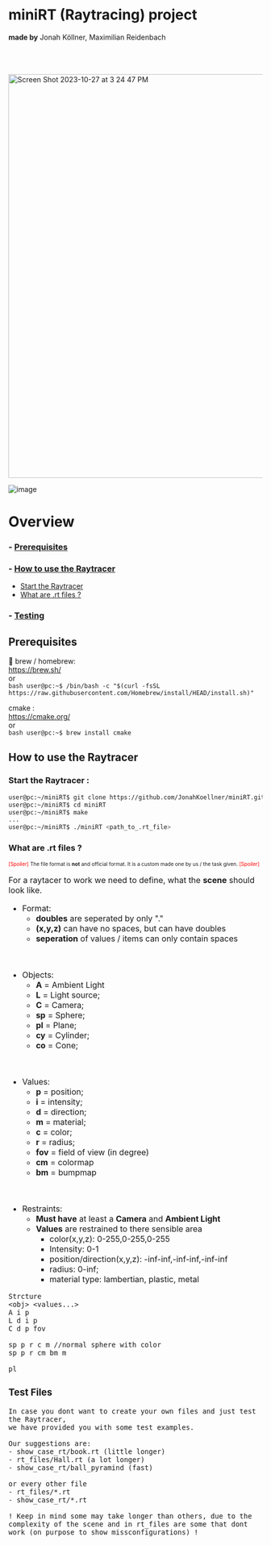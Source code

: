 # miniRT (Raytracing) project

**made by** Jonah Köllner, Maximilian Reidenbach

<br>
<br>
<br>


<img width="801" alt="Screen Shot 2023-10-27 at 3 24 47 PM" src="https://github.com/JonahKoellner/miniRT/assets/33061141/209997d8-1ce5-4a3a-811e-6fcc8805f365">

![image](https://github.com/JonahKoellner/miniRT/assets/33061141/c4ad10cb-6dd8-4a0d-a0e8-6f57f523a875)

# Overview
### - [Prerequisites](#prerequisites)
### - [How to use the Raytracer](#how-to-use-the-raytracer)
- [Start the Raytracer](#start-the-raytracer-)
- [What are .rt files ?](#what-are-rt-files-)
### - [Testing](#test-files)


## Prerequisites

🍺 brew / homebrew: <br> https://brew.sh/
<br>or<br>
	```bash
	user@pc:~$ /bin/bash -c "$(curl -fsSL https://raw.githubusercontent.com/Homebrew/install/HEAD/install.sh)"
	```

cmake :<br> https://cmake.org/
<br>or<br>
	```bash
	user@pc:~$ brew install cmake
	```
<br>

## How to use the Raytracer
### Start the Raytracer :

```bash
user@pc:~/miniRT$ git clone https://github.com/JonahKoellner/miniRT.git
user@pc:~/miniRT$ cd miniRT
user@pc:~/miniRT$ make
...
user@pc:~/miniRT$ ./miniRT <path_to_.rt_file>
```

### What are .rt files ?
<font size="1">

<font color="red">[Spoiler]</font> The file format is **not** and official format. It is a custom made one by us / the task given. <font color="red">[Spoiler]</font>
<font size="3">

For a raytacer to work we need to define, what the **scene** should look like.
<font size="3">

* Format:
	* **doubles** are seperated by only "."
	* **(x,y,z)** can have no spaces, but can have doubles
	* **seperation** of values / items can only contain spaces
<br>

* Objects:
	* **A** = Ambient Light
	* **L** = Light source;
	* **C** = Camera;
	* **sp** = Sphere;
	* **pl** = Plane;
	* **cy** = Cylinder;
	* **co** = Cone;
<br>

* Values:
	* **p** = position;
	* **i** = intensity;
	* **d** = direction;
	* **m** = material;
	* **c** = color;
	* **r** = radius;
	* **fov** = field of view (in degree)
	* **cm** = colormap
	* **bm** = bumpmap
<br>

* Restraints:
	* **Must have** at least a **Camera** and **Ambient Light**
	* **Values** are restrained to there sensible area
		* color(x,y,z): 0-255,0-255,0-255
		* Intensity: 0-1
		* position/direction(x,y,z): -inf-inf,-inf-inf,-inf-inf
		* radius: 0-inf;
		* material type: lambertian, plastic, metal


````
Strcture
<obj> <values...>
A i p
L d i p
C d p fov

sp p r c m //normal sphere with color
sp p r cm bm m

pl
````

### Test Files
	In case you dont want to create your own files and just test the Raytracer,
	we have provided you with some test examples.

	Our suggestions are:
	- show_case_rt/book.rt (little longer)
	- rt_files/Hall.rt (a lot longer)
	- show_case_rt/ball_pyramind (fast)

	or every other file
	- rt_files/*.rt
	- show_case_rt/*.rt

	! Keep in mind some may take longer than others, due to the complexity of the scene and in rt_files are some that dont work (on purpose to show missconfigurations) !





